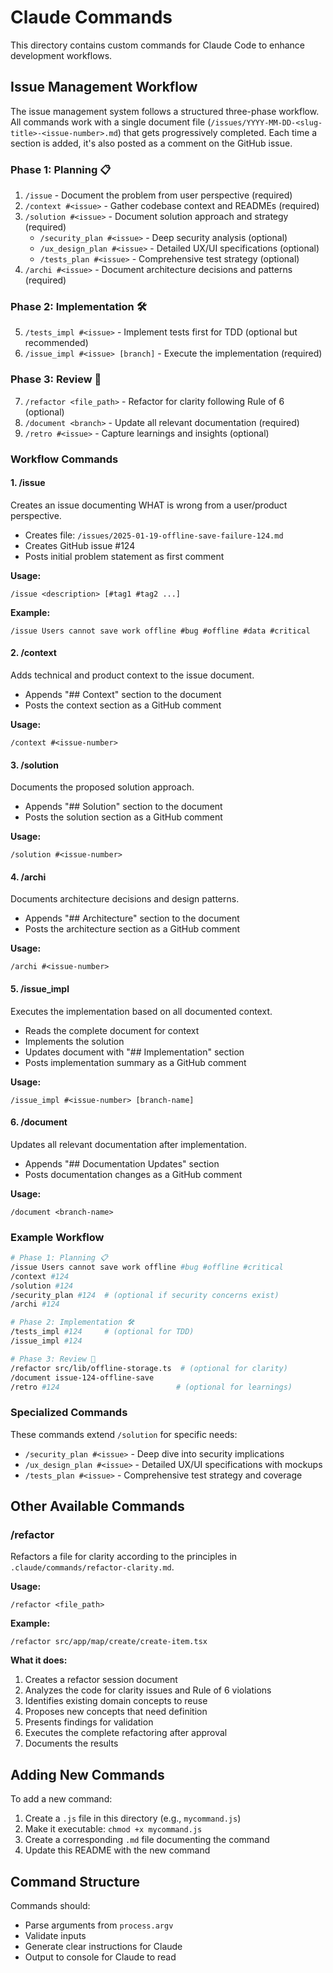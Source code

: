 # Claude Commands

This directory contains custom commands for Claude Code to enhance development workflows.

## Issue Management Workflow

The issue management system follows a structured three-phase workflow. All commands work with a single document file (`/issues/YYYY-MM-DD-<slug-title>-<issue-number>.md`) that gets progressively completed. Each time a section is added, it's also posted as a comment on the GitHub issue.

### Phase 1: Planning 📋
1. `/issue` - Document the problem from user perspective (required)
2. `/context #<issue>` - Gather codebase context and READMEs (required)
3. `/solution #<issue>` - Document solution approach and strategy (required)
   - `/security_plan #<issue>` - Deep security analysis (optional)
   - `/ux_design_plan #<issue>` - Detailed UX/UI specifications (optional)
   - `/tests_plan #<issue>` - Comprehensive test strategy (optional)
4. `/archi #<issue>` - Document architecture decisions and patterns (required)

### Phase 2: Implementation 🛠️
5. `/tests_impl #<issue>` - Implement tests first for TDD (optional but recommended)
6. `/issue_impl #<issue> [branch]` - Execute the implementation (required)

### Phase 3: Review 📝
7. `/refactor <file_path>` - Refactor for clarity following Rule of 6 (optional)
8. `/document <branch>` - Update all relevant documentation (required)
9. `/retro #<issue>` - Capture learnings and insights (optional)

### Workflow Commands

#### 1. /issue
Creates an issue documenting WHAT is wrong from a user/product perspective.
- Creates file: `/issues/2025-01-19-offline-save-failure-124.md`
- Creates GitHub issue #124
- Posts initial problem statement as first comment

**Usage:**
```
/issue <description> [#tag1 #tag2 ...]
```

**Example:**
```
/issue Users cannot save work offline #bug #offline #data #critical
```

#### 2. /context
Adds technical and product context to the issue document.
- Appends "## Context" section to the document
- Posts the context section as a GitHub comment

**Usage:**
```
/context #<issue-number>
```

#### 3. /solution
Documents the proposed solution approach.
- Appends "## Solution" section to the document
- Posts the solution section as a GitHub comment

**Usage:**
```
/solution #<issue-number>
```

#### 4. /archi
Documents architecture decisions and design patterns.
- Appends "## Architecture" section to the document
- Posts the architecture section as a GitHub comment

**Usage:**
```
/archi #<issue-number>
```

#### 5. /issue_impl
Executes the implementation based on all documented context.
- Reads the complete document for context
- Implements the solution
- Updates document with "## Implementation" section
- Posts implementation summary as a GitHub comment

**Usage:**
```
/issue_impl #<issue-number> [branch-name]
```

#### 6. /document
Updates all relevant documentation after implementation.
- Appends "## Documentation Updates" section
- Posts documentation changes as a GitHub comment

**Usage:**
```
/document <branch-name>
```

### Example Workflow

```bash
# Phase 1: Planning 📋
/issue Users cannot save work offline #bug #offline #critical
/context #124
/solution #124
/security_plan #124  # (optional if security concerns exist)
/archi #124

# Phase 2: Implementation 🛠️
/tests_impl #124     # (optional for TDD)
/issue_impl #124

# Phase 3: Review 📝
/refactor src/lib/offline-storage.ts  # (optional for clarity)
/document issue-124-offline-save
/retro #124                          # (optional for learnings)
```

### Specialized Commands

These commands extend `/solution` for specific needs:

- `/security_plan #<issue>` - Deep dive into security implications
- `/ux_design_plan #<issue>` - Detailed UX/UI specifications with mockups
- `/tests_plan #<issue>` - Comprehensive test strategy and coverage

## Other Available Commands

### /refactor
Refactors a file for clarity according to the principles in `.claude/commands/refactor-clarity.md`.

**Usage:**
```
/refactor <file_path>
```

**Example:**
```
/refactor src/app/map/create/create-item.tsx
```

**What it does:**
1. Creates a refactor session document
2. Analyzes the code for clarity issues and Rule of 6 violations
3. Identifies existing domain concepts to reuse
4. Proposes new concepts that need definition
5. Presents findings for validation
6. Executes the complete refactoring after approval
7. Documents the results

## Adding New Commands

To add a new command:
1. Create a `.js` file in this directory (e.g., `mycommand.js`)
2. Make it executable: `chmod +x mycommand.js`
3. Create a corresponding `.md` file documenting the command
4. Update this README with the new command

## Command Structure

Commands should:
- Parse arguments from `process.argv`
- Validate inputs
- Generate clear instructions for Claude
- Output to console for Claude to read